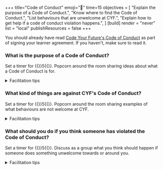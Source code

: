 +++
title="Code of Conduct"
emoji="🫶"
time=15
objectives = [
  "Explain the purpose of a Code of Conduct.",
  "Know where to find the Code of Conduct.",
  "List behaviours that are unwelcome at CYF.",
  "Explain how to get help if a code of conduct violation happens.",
]
[build]
  render = "never"
  list = "local"
  publishResources = false
+++

You should already have read [Code Your Future's Code of Conduct](https://codeyourfuture.io/about/code-of-conduct/) as part of signing your learner agreement. If you haven't, make sure to read it.

### What is the purpose of a Code of Conduct?

Set a timer for {{<timer>}}5{{</timer>}}. Popcorn around the room sharing ideas about what a Code of Conduct is for.

<details>

<summary>Facilitation tips</summary>

Some key things to aim for:

* Making sure people feel comfortable and welcome.
* Making clear what is/isn't appropriate.
* Helping people to learn and improve themselves.
* Stopping smaller problems from becoming big problems.

</details>

### What kind of things are against CYF's Code of Conduct?

Set a timer for {{<timer>}}5{{</timer>}}. Popcorn around the room sharing examples of what behaviours are not welcome at CYF.

<details>

<summary>Facilitation tips</summary>

Some key things to aim for:

* It's important people can say no, and that's respected.
* Different people have different expectations and boundaries.
* If you're not comfortable, or not sure, it's probably a problem.
* Anyone is capable of violating the Code of Conduct - trainees, volunteers, or staff.

</details>

### What should you do if you think someone has violated the Code of Conduct?

Set a timer for {{<timer>}}5{{</timer>}}. Discuss as a group what you think should happen if someone does something unwelcome towards or around you.

<details>

<summary>Facilitation tips</summary>

There isn't one good answer here. Different people will have different views.

If in doubt, anyone can (and should) report things to any member of staff. And if there isn't a response within a week, email cs@codeyourfuture.io.

But we're a community, and a lot of less severe things can be dealt with a good faith conversation between adults.
</details>
